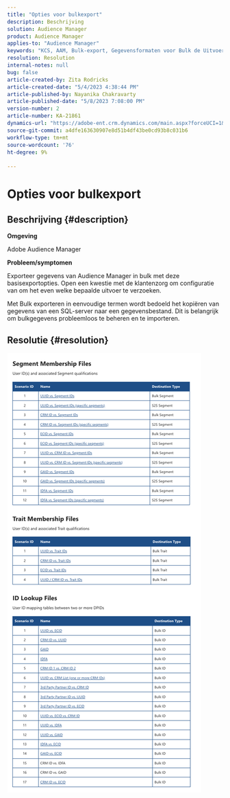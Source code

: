 ```yaml
---
title: "Opties voor bulkexport"
description: Beschrijving
solution: Audience Manager
product: Audience Manager
applies-to: "Audience Manager"
keywords: "KCS, AAM, Bulk-export, Gegevensformaten voor Bulk de Uitvoer, S3"
resolution: Resolution
internal-notes: null
bug: false
article-created-by: Zita Rodricks
article-created-date: "5/4/2023 4:38:44 PM"
article-published-by: Nayanika Chakravarty
article-published-date: "5/8/2023 7:08:00 PM"
version-number: 2
article-number: KA-21861
dynamics-url: "https://adobe-ent.crm.dynamics.com/main.aspx?forceUCI=1&pagetype=entityrecord&etn=knowledgearticle&id=15a6f31e-9aea-ed11-a7c6-6045bd0061cb"
source-git-commit: a4dfe163630907e8d51b4df43be0cd93b8c031b6
workflow-type: tm+mt
source-wordcount: '76'
ht-degree: 9%

---
```


# Opties voor bulkexport

## Beschrijving {#description}


<b>Omgeving </b>

Adobe Audience Manager

<b>Probleem/symptomen</b>

Exporteer gegevens van Audience Manager in bulk met deze basisexportopties. Open een kwestie met de klantenzorg om configuratie van om het even welke bepaalde uitvoer te verzoeken.

Met Bulk exporteren in eenvoudige termen wordt bedoeld het kopiëren van gegevens van een SQL-server naar een gegevensbestand. Dit is belangrijk om bulkgegevens probleemloos te beheren en te importeren.


## Resolutie {#resolution}


![](assets/2c0f443a-d2d7-ed11-a7c7-6045bd006268.png)
